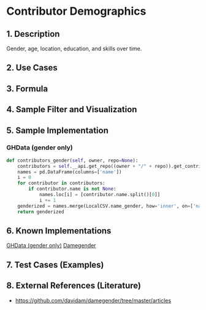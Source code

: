 # Contributor Demographics

## 1. Description
Gender, age, location, education, and skills over time.

## 2. Use Cases

## 3. Formula

## 4. Sample Filter and Visualization

## 5. Sample Implementation

### GHData (gender only)

```Python
def contributors_gender(self, owner, repo=None):
    contributors = self.__api.get_repo((owner + "/" + repo)).get_contributors()
    names = pd.DataFrame(columns=['name'])
    i = 0
    for contributor in contributors:
        if contributor.name is not None:
            names.loc[i] = [contributor.name.split()[0]]
            i += 1
    genderized = names.merge(LocalCSV.name_gender, how='inner', on=['name'])
    return genderized
```

## 6. Known Implementations

[GHData (gender only)](https://github.com/OSSHealth/ghdata/blob/master/ghdata/githubapi.py#L202)
[Damegender](https://github.com/davidam/damegender)

## 7. Test Cases (Examples)

## 8. External References (Literature)

+ https://github.com/davidam/damegender/tree/master/articles